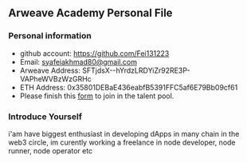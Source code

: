 ## Arweave Academy Personal File

### Personal information

- github account: https://github.com/Fei131223
- Email: syafeiakhmad80@gmail.com
- Arweave Address: SFTjdsX--hYrdzLRDYiZr92RE3P-VAPheWVBzWzGRHc
- ETH Address: 0x35801DEBaE436eabfB5391FFC5af6E79Bb09cf61
- Please finish this [form](https://docs.google.com/forms/d/e/1FAIpQLSfWA5fIIcBgmRppm3jNz5vmf9Mai_QMVil-2pO4r7YKn_Zhtw/viewform?usp=sf_link) to join in the talent pool.

### Introduce Yourself
 i'am have biggest enthusiast in developing dApps in many chain in the web3 circle, im curently working a freelance in node developer, node runner, node operator etc
